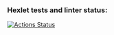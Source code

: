 ### Hexlet tests and linter status:
[![Actions Status](https://github.com/shtkot/layout-designer-project-58/actions/workflows/hexlet-check.yml/badge.svg)](https://github.com/shtkot/layout-designer-project-58/actions)